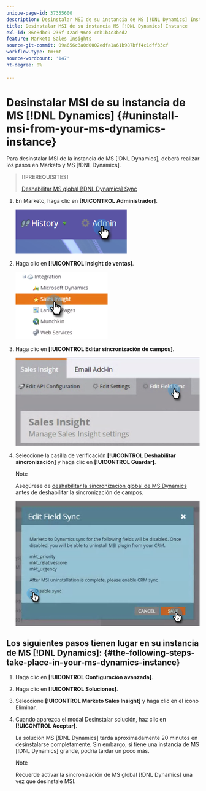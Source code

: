 ```yaml
---
unique-page-id: 37355600
description: Desinstalar MSI de su instancia de MS [!DNL Dynamics] Instance - Documentos de Marketo - Documentación del producto
title: Desinstalar MSI de su instancia MS [!DNL Dynamics] Instance
exl-id: 86e8dbc9-236f-42ad-96e8-cdb1b4c3bed2
feature: Marketo Sales Insights
source-git-commit: 09a656c3a0d0002edfa1a61b987bff4c1dff33cf
workflow-type: tm+mt
source-wordcount: '147'
ht-degree: 0%

---
```


# Desinstalar MSI de su instancia de MS [!DNL Dynamics] {#uninstall-msi-from-your-ms-dynamics-instance}

Para desinstalar MSI de la instancia de MS [!DNL Dynamics], deberá realizar los pasos en Marketo y MS [!DNL Dynamics].

>[!PREREQUISITES]
>
>[Deshabilitar MS global [!DNL Dynamics] Sync](/help/marketo/product-docs/marketo-sales-insight/msi-for-microsoft-dynamics/uninstalling/disable-global-ms-dynamics-sync.md)

1. En Marketo, haga clic en **[!UICONTROL Administrador]**.

   ![](assets/one-1.png)

1. Haga clic en **[!UICONTROL Insight de ventas]**.

   ![](assets/six.png)

1. Haga clic en **[!UICONTROL Editar sincronización de campos]**.

   ![](assets/seven.png)

1. Seleccione la casilla de verificación **[!UICONTROL Deshabilitar sincronización]** y haga clic en **[!UICONTROL Guardar]**.

   >[!NOTE]
   >
   >Asegúrese de [deshabilitar la sincronización global de MS Dynamics](/help/marketo/product-docs/marketo-sales-insight/msi-for-microsoft-dynamics/uninstalling/disable-global-ms-dynamics-sync.md) antes de deshabilitar la sincronización de campos.

   ![](assets/eight.png)

## Los siguientes pasos tienen lugar en su instancia de MS [!DNL Dynamics]: {#the-following-steps-take-place-in-your-ms-dynamics-instance}

1. Haga clic en **[!UICONTROL Configuración avanzada]**.

1. Haga clic en **[!UICONTROL Soluciones]**.

1. Seleccione **[!UICONTROL Marketo Sales Insight]** y haga clic en el icono Eliminar.

1. Cuando aparezca el modal Desinstalar solución, haz clic en **[!UICONTROL Aceptar]**.

   La solución MS [!DNL Dynamics] tarda aproximadamente 20 minutos en desinstalarse completamente. Sin embargo, si tiene una instancia de MS [!DNL Dynamics] grande, podría tardar un poco más.

   >[!NOTE]
   >
   >Recuerde activar la sincronización de MS global [!DNL Dynamics] una vez que desinstale MSI.
